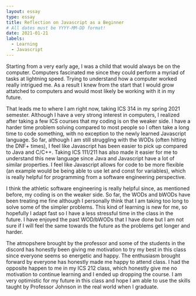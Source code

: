 ```yaml
---
layout: essay
type: essay
title: Reflection on Javascript as a Beginner
# All dates must be YYYY-MM-DD format!
date: 2021-01-21
labels:
  - Learning
  - Javascript
---
```


Starting from a very early age, I was a child that would always be on the computer. Computers fascinated me since they could perform a myriad of tasks at lightning speed. Trying to understand how a computer worked really intrigued me. As a result I knew from the start that I would grow attatched to computers and would most likely be working with it in my future.

That leads me to where I am right now, taking ICS 314 in my spring 2021 semester. Although I have a very strong interest in computers, I realized after taking a few ICS courses that my coding is on the weaker side. I have a harder time problem solving compared to most people so I often take a long time to code something, with no exception to the newly learned Javascript language. So far, although I am still struggling with the WODs (often hitting the DNF+ times), I feel like Javascript has been easier to pick up compared to Java and C/C++. Taking ICS 111/211 has also made it easier for me to understand this new language since Java and Javascript have a lot of similar properties. I feel like Javascript allows for code to be more flexible (an example would be being able to use let and const for variables), which is really helpful for programming from a software engineering perspective. 

I think the athletic software engineering is really helpful since, as mentioned before, my coding is on the weaker side. So far, the WODs and bWODs have been treating me fine although I personally think that I am taking too long to solve some of the simpler problems. This kind of learning is new for me, so hopefully I adapt fast so I have a less stressful time in the class in the future. I have enjoyed the past WOD/bWODs that I have done but I am not sure if I will feel the same towards the future as the problems get longer and harder.

The atmopshere brought by the professor and some of the students in the discord has honestly been giving me motivation to try my best in this class since everyone seems so energetic and happy. The enthusiasm brought forward by everyone has honestly made me happy to attend class. I had the opposite happen to me in my ICS 212 class, which honestly give me no motivation to continue learning and I ended up dropping the course. I am very optimistic for my future in this class and hope I am able to use the skills taught by Professor Johnson in the real world when I graduate.


